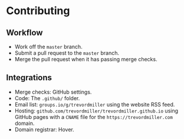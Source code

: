 # Contributing

## Workflow

- Work off the `master` branch.
- Submit a pull request to the `master` branch.
- Merge the pull request when it has passing merge checks.

## Integrations

- Merge checks: GitHub settings.
- Code: The `.github/` folder.
- Email list: `groups.io/g/trevordmiller` using the website RSS feed.
- Hosting: `github.com/trevordmiller/trevordmiller.github.io` using GitHub pages with a `CNAME` file for the `https://trevordmiller.com` domain.
- Domain registrar: Hover.
